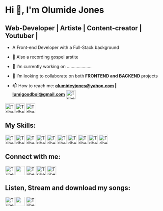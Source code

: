 # Hi 👋, I'm Olumide Jones
## Web-Developer | Artiste | Content-creator | Youtuber |
-    A Front-end Developer with a Full-Stack background

- 🌱 Also a recording gospel arstite
 
- 🔭 I’m currently working on ....................

- 👯 I’m looking to collaborate on both **FRONTEND and BACKEND** projects

- 📫 How to reach me: **olumideyjones@yahoo.com | lumigoodboi@gmail.com** 
<a href="https://lumi4god.github.io/Olumide-Jones-Portfolio/" target="blank"><img align="center" src="https://img.shields.io/badge/Portfolio-%23000000.svg?style=for-the-badge&logo=firefox&logoColor=#FF7139" alt="Tribe_of_Jones" height="30" width="" /></a>

<img align="center" src="https://camo.githubusercontent.com/505737d69aaa4e1eff0b5da0ca135d7136c2fe80e7cc1f773b1df74f635dffd7/68747470733a2f2f6b6f6d617265762e636f6d2f67687076632f3f757365726e616d653d467265656d616e4a45266c6162656c3d50726f66696c65253230766965777326636f6c6f723d306537356236267374796c653d666c6174" alt="Tribe_of_Jones" height="30" width=""/>
<img align="center" src="https://img.shields.io/github/downloads/{Lumi4God}/{tab=repositories}/total.svg" alt="Tribe_of_Jones" height="30" width=""/>
<img align="center" src="https://img.shields.io/github/forks/{username}/{repo-name}.svg" alt="Tribe_of_Jones" height="30" width=""/>

## My Skills:
<img align="center" src="https://img.shields.io/badge/HTML-239120?style=for-the-badge&logo=html5&logoColor=white" alt="Tribe_of_Jones" height="30" width=""/>
<img align="center" src="https://img.shields.io/badge/CSS-239120?&style=for-the-badge&logo=css3&logoColor=white" alt="Tribe_of_Jones" height="30" width="" />
<img align="center" src="https://img.shields.io/badge/JavaScript-F7DF1E?style=for-the-badge&logo=javascript&logoColor=black" alt="Tribe_of_Jones" height="30" width="" />
<img align="center" src="https://img.shields.io/badge/React-20232A?style=for-the-badge&logo=react&logoColor=61DAFB" alt="Tribe_of_Jones" height="30" width="" />
<img align="center" src="https://img.shields.io/badge/Node.js-43853D?style=for-the-badge&logo=node.js&logoColor=white" alt="Tribe_of_Jones" height="30" width="" />
<img align="center" src="https://img.shields.io/badge/Express.js-404D59?style=for-the-badge" alt="Tribe_of_Jones" height="30" width="" />
<img align="center" src="https://img.shields.io/badge/MongoDB-4EA94B?style=for-the-badge&logo=mongodb&logoColor=white" alt="Tribe_of_Jones" height="30" width="" />
<img align="center" src="https://img.shields.io/badge/Bootstrap-563D7C?style=for-the-badge&logo=bootstrap&logoColor=white" alt="Tribe_of_Jones" height="30" width="" />
<img align="center" src="https://img.shields.io/badge/Tailwind_CSS-38B2AC?style=for-the-badge&logo=tailwind-css&logoColor=white" alt="Tribe_of_Jones" height="30" width="" />
<img align="center" src="https://img.shields.io/badge/Sass-CC6699?style=for-the-badge&logo=sass&logoColor=white" alt="Tribe_of_Jones" height="30" width="" />

## Connect with me:
<a href="https://www.instagram.com/tribe_of_jones/" target="_blank"><img align="center" src="https://img.shields.io/badge/Instagram-E4405F?style=for-the-badge&logo=instagram&logoColor=white" alt="Tribe_of_Jones" height="30" width="" /></a>
<a href="https://www.youtube.com/channel/UCsbn5F9Ao1KAZwoUXjlpNGQ" target="_blank"><img align="center" src="https://img.shields.io/badge/YouTube-FF0000?style=for-the-badge&logo=youtube&logoColor=white" height="30" width="" /></a>
<a href="https://www.tiktok.com/@tribe_of_jones" target="blank"><img align="center" src="https://img.shields.io/badge/TikTok-000000?style=for-the-badge&logo=tiktok&logoColor=white" alt="Tribe_of_Jones" height="30" width="" /></a>
<a href="https://www.linkedin.com/in/olumide-jones-ab2031215/" target="_blank"><img align="center" src="https://img.shields.io/badge/LinkedIn-0077B5?style=for-the-badge&logo=linkedin&logoColor=white" alt="Tribe_of_Jones" height="30" width="" /></a>
<a href="https://twitter.com/LumiJones" target="_blank"><img align="center" src="https://img.shields.io/badge/Twitter-1DA1F2?style=for-the-badge&logo=twitter&logoColor=white" alt="Tribe_of_Jones" height="30" width="" /></a>

## Listen, Stream and download my songs:
<a href="https://music.apple.com/us/artist/tribe-of-jones/1574320598" target="_blank"><img align="center" src="https://img.shields.io/badge/apple%20music-F34E68?style=for-the-badge&logo=apple%20music&logoColor=white" alt="Tribe_of_Jones" height="30" width="" /></a>
<a href="https://www.youtube.com/watch?v=xvmke0xc4CA&list=PLEPdzSVS7_mFNui6rhNCNMCHkYBa9Bcsf" target="_blank"><img align="center" src="https://img.shields.io/badge/YouTube_Music-FF0000?style=for-the-badge&logo=youtube-music&logoColor=white" height="30" width="" /></a>
<a href="https://open.spotify.com/artist/3yqkjMHcqHPOqML0JH89mA" target="blank"><img align="center" src="https://img.shields.io/badge/Spotify-1ED760?&style=for-the-badge&logo=spotify&logoColor=white" alt="Tribe_of_Jones" height="30" width="" /></a>


<!--
**Lumi4God/Lumi4God** is a ✨ _special_ ✨ repository because its `README.md` (this file) appears on your GitHub profile.

Here are some ideas to get you started:

- 🔭 I’m currently working on ...
- 🌱 I’m currently learning ...
- 👯 I’m looking to collaborate on ...
- 🤔 I’m looking for help with ...
- 💬 Ask me about ...
- 📫 How to reach me: ...
- 😄 Pronouns: ...
- ⚡ Fun fact: ...
-->
